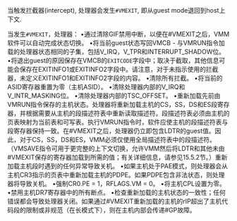 
当触发拦截器(intercept), 处理器会发生`#VMEXIT`, 即从guest mode退回到host上下文.

当发生`#VMEXIT`，处理器：
•通过清除GIF禁用中断，以便在#VMEXIT之后，VMM软件可以自动完成状态切换。
•将当前guest状态写回VMCB - 与VMRUN指令加载的处理器状态相同的子集，包括V_IRQ，V_TPR和INTERRUPT_SHADOW位。
•将退出guest的原因保存在VMCB的`EXITCODE`字段中；取决于截取，其他信息可能会保存在EXITINFO1或EXITINFO2字段中。请注意，对于未指示使用的拦截器，未定义EXITINFO1和EXITINFO2字段的内容。
•清除所有拦截。
•将当前的ASID寄存器重置为零（主机ASID）。
•清除处理器内部的V_IRQ和V_INTR_MASKING位。
•清除处理器内部的TSC_OFFSET。
•重新加载先前由VMRUN指令保存的主机状态。处理器将重新加载主机的CS，SS，DS和ES段寄存器，并根据需要从主机的段描述符表中重新读取描述符。段描述符表必须由主机的页表映射为当前表和可写表。执行VMRUN指令时，软件应使主机的段描述符表与段寄存器保持一致。在#VMEXIT之后，处理器仍立即包含LDTR的guest值。因此，对于CS，SS，DS和ES，VMM必须仅使用全局描述符表中的段描述符。 （VMSAVE指令可用于更完整的上下文切换，允许VMM然后将LDTR和其他未由#VMEXIT保存的寄存器加载到所需的值；有关详细信息，请参见15.5.2节。）重新加载主机段时遇到的任何异常导致关机。
•如果主机处于PAE模式，则处理器会从主机CR3指示的页表中重新加载主机的PDPE。如果PDPE包含非法状态，则处理器将导致关机。
•强制CR0.PE = 1，RFLAGS.VM = 0。
•将主机CPL设置为零。
•禁用主机DR7寄存器中的所有断点。
•检查重新加载的主机状态的一致性；任何错误都会导致处理器关闭。如果通过#VMEXIT重新加载的主机的rIP超出了主机代码段的限制或非规范（在长模式下），则在主机内部会传递#GP故障。